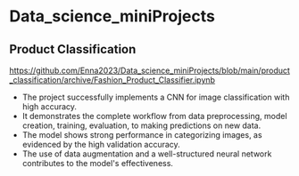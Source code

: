 # Data_science_miniProjects

 ## Product Classification
   https://github.com/Enna2023/Data_science_miniProjects/blob/main/product_classification/archive/Fashion_Product_Classifier.ipynb
   - The project successfully implements a CNN for image classification with high accuracy.
   - It demonstrates the complete workflow from data preprocessing, model creation, training, evaluation, to making predictions on new data.
   - The model shows strong performance in categorizing images, as evidenced by the high validation accuracy.
   - The use of data augmentation and a well-structured neural network contributes to the model's effectiveness.
